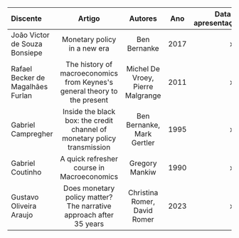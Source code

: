 | Discente | Artigo | Autores | Ano | Data de apresentação |
| :--- | :---: | :---: | :---: | ---: |
| João Victor de Souza Bonsiepe | Monetary policy in a new era | Ben Bernanke | 2017 | xxx |
| Rafael Becker de Magalhães Furlan | The history of macroeconomics from Keynes's general theory to the present | Michel De Vroey, Pierre Malgrange | 2011 | xxx |
| Gabriel Campregher | Inside the black box: the credit channel of monetary policy transmission | Ben Bernanke, Mark Gertler | 1995 | xxx |
| Gabriel Coutinho | A quick refresher course in Macroeconomics | Gregory Mankiw | 1990 | xxx |
| Gustavo Oliveira Araujo | Does monetary policy matter? The narrative approach after 35 years | Christina Romer, David Romer | 2023 | xxx |
